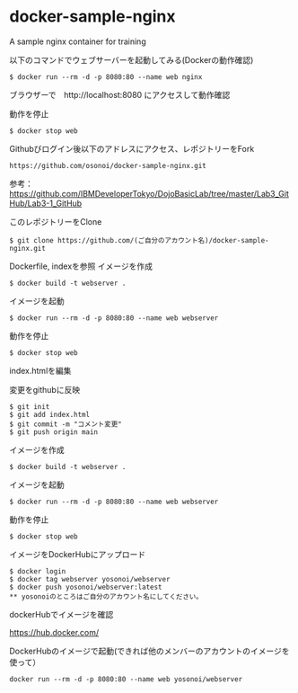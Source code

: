 # docker-sample-nginx

A sample nginx container for training

以下のコマンドでウェブサーバーを起動してみる(Dockerの動作確認)

```
$ docker run --rm -d -p 8080:80 --name web nginx
```

ブラウザーで　http://localhost:8080 にアクセスして動作確認

動作を停止

```
$ docker stop web
```

Githubびログイン後以下のアドレスにアクセス、レポジトリーをFork


```
https://github.com/osonoi/docker-sample-nginx.git
```

参考：　https://github.com/IBMDeveloperTokyo/DojoBasicLab/tree/master/Lab3_GitHub/Lab3-1_GitHub

このレポジトリーをClone

```
$ git clone https://github.com/(ご自分のアカウント名)/docker-sample-nginx.git
```

Dockerfile, indexを参照
イメージを作成

```
$ docker build -t webserver .
```

イメージを起動

```
$ docker run --rm -d -p 8080:80 --name web webserver
```

動作を停止

```
$ docker stop web
```

index.htmlを編集

変更をgithubに反映

```
$ git init
$ git add index.html
$ git commit -m "コメント変更"
$ git push origin main
```

イメージを作成

```
$ docker build -t webserver .
```

イメージを起動

```
$ docker run --rm -d -p 8080:80 --name web webserver
```

動作を停止

```
$ docker stop web
```

イメージをDockerHubにアップロード

```
$ docker login
$ docker tag webserver yosonoi/webserver
$ docker push yosonoi/webserver:latest
** yosonoiのところはご自分のアカウント名にしてください。
```

dockerHubでイメージを確認

https://hub.docker.com/

DockerHubのイメージで起動(できれば他のメンバーのアカウントのイメージを使って）

```
docker run --rm -d -p 8080:80 --name web yosonoi/webserver
```

